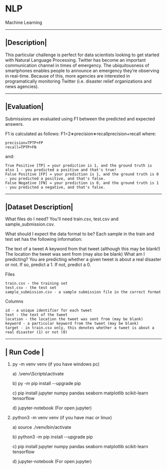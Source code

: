 # NLP
Machine Learning


-----------
|Description|
----------
This particular challenge is perfect for data scientists looking to get started with Natural Language Processing.
Twitter has become an important communication channel in times of emergency.
The ubiquitousness of smartphones enables people to announce an emergency they’re observing in real-time. Because of this, more agencies are interested in programatically monitoring Twitter (i.e. disaster relief organizations and news agencies).

-----------
|Evaluation|
----------
Submissions are evaluated using F1 between the predicted and expected answers.

F1 is calculated as follows:
F1=2∗precision∗recallprecision+recall
where:

    precision=TPTP+FP
    recall=TPTP+FN
and:

    True Positive [TP] = your prediction is 1, and the ground truth is also 1 - you predicted a positive and that's true!
    False Positive [FP] = your prediction is 1, and the ground truth is 0 - you predicted a positive, and that's false.
    False Negative [FN] = your prediction is 0, and the ground truth is 1 - you predicted a negative, and that's false.
    
-----------
|Dataset Description|
----------
What files do I need?
You'll need train.csv, test.csv and sample_submission.csv.

What should I expect the data format to be?
  Each sample in the train and test set has the following information:

The text of a tweet
  A keyword from that tweet (although this may be blank!)
  The location the tweet was sent from (may also be blank)
  What am I predicting?
  You are predicting whether a given tweet is about a real disaster or not. If so, predict a 1. If not, predict a 0.

Files

    train.csv - the training set
    test.csv - the test set
    sample_submission.csv - a sample submission file in the correct format
    
Columns

    id - a unique identifier for each tweet
    text - the text of the tweet
    location - the location the tweet was sent from (may be blank)
    keyword - a particular keyword from the tweet (may be blank)
    target - in train.csv only, this denotes whether a tweet is about a real disaster (1) or not (0)


------------------------
| Run Code              |
------------------------
1. py -m venv venv (if you have windows pc)
   
   a) .\venv\Scripts\activate
   
   b) py -m pip install --upgrade pip
   
   c) pip install jupyter numpy pandas seaborn matplotlib scikit-learn tensorflow
   
   d) jupyter-notebook (For open jupyter)
2. python3 -m venv venv (if you have mac or linux)

   a) source ./venv/bin/activate
   
   b) python3 -m pip install --upgrade pip
   
   c) pip install jupyter numpy pandas seaborn matplotlib scikit-learn tensorflow
   
   d) jupyter-notebook (For open jupyter)
